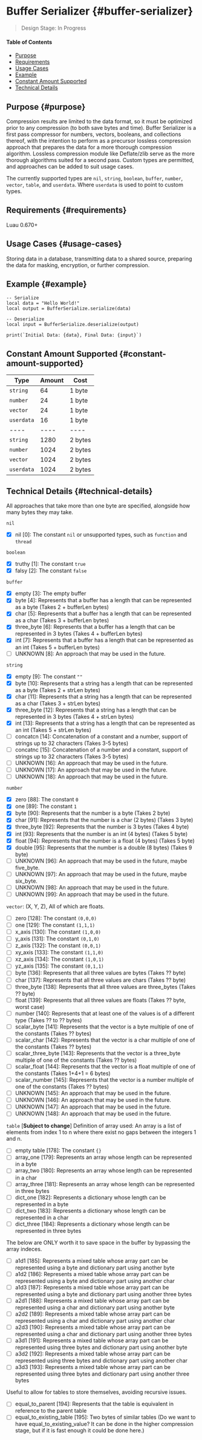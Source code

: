# Buffer Serializer {#buffer-serializer}

> Design Stage: In Progress

#### Table of Contents
- [Purpose](#purpose)
- [Requirements](#requirements)
- [Usage Cases](#usage-cases)
- [Example](#example)
- [Constant Amount Supported](#constant-amount-supported)
- [Technical Details](#technical-details)


## Purpose {#purpose}

Compression results are limited to the data format, so it must be optimized prior to any compression (to both save bytes and time).  Buffer Serializer is a first pass compressor for numbers, vectors, booleans, and collections thereof, with the intention to perform as a precursor lossless compression approach that prepares the data for a more thorough compression algorithm.  Lossless compression module like Deflate/zlib serve as the more thorough algorithms suited for a second pass.  Custom types are permitted, and approaches can be added to suit usage cases.

The currently supported types are `nil`, `string`, `boolean`, `buffer`, `number`, `vector`, `table`, and `userdata`.  Where `userdata` is used to point to custom types.

## Requirements {#requirements}
Luau 0.670+

## Usage Cases {#usage-cases}
Storing data in a database, transmitting data to a shared source, preparing the data for masking, encryption, or further compression.

## Example {#example}
```luau
-- Serialize
local data = "Hello World!"
local output = BufferSerialize.serialize(data)

-- Deserialize
local input = BufferSerialize.deserialize(output)

print(`Initial Data: {data}, Final Data: {input}`)
```

## Constant Amount Supported {#constant-amount-supported}
| Type | Amount | Cost |
| ---- | ---- | ---- |
| `string` | 64 | 1 byte |
| `number` | 24 | 1 byte |
| `vector` | 24 | 1 byte |
| `userdata` | 16 | 1 byte |
| ---- | ---- | ---- |
| `string` | 1280 | 2 bytes |
| `number` | 1024 | 2 bytes |
| `vector` | 1024 | 2 bytes |
| `userdata` | 1024 | 2 bytes |


## Technical Details {#technical-details}

All approaches that take more than one byte are specified, alongside how many bytes they may take.

`nil`
- [X] nil [0]: The constant `nil` or unsupported types, such as `function` and `thread`

`boolean`
- [X] truthy [1]: The constant `true`
- [X] falsy [2]: The constant `false`

`buffer`
- [X] empty [3]: The empty buffer
- [X] byte [4]: Represents that a buffer has a length that can be represented as a byte (Takes 2 + bufferLen bytes)
- [X] char [5]: Represents that a buffer has a length that can be represented as a char (Takes 3 + bufferLen bytes)
- [X] three_byte [6]: Represents that a buffer has a length that can be represented in 3 bytes (Takes 4 + bufferLen bytes)
- [X] int [7]: Represents that a buffer has a length that can be represented as an int (Takes 5 + bufferLen bytes)
- [ ] UNKNOWN [8]: An approach that may be used in the future.

`string`
- [X] empty [9]: The constant `""`
- [X] byte [10]: Represents that a string has a length that can be represented as a byte (Takes 2 + strLen bytes)
- [X] char [11]: Represents that a string has a length that can be represented as a char (Takes 3 + strLen bytes)
- [X] three_byte [12]: Represents that a string has a length that can be represented in 3 bytes (Takes 4 + strLen bytes)
- [X] int [13]: Represents that a string has a length that can be represented as an int (Takes 5 + strLen bytes)
- [ ] concatcn [14]: Concatenation of a constant and a number, support of strings up to 32 characters (Takes 3-5 bytes)
- [ ] concatnc [15]: Concatenation of a number and a constant, support of strings up to 32 characters (Takes 3-5 bytes)
- [ ] UNKNOWN [16]: An approach that may be used in the future.
- [ ] UNKNOWN [17]: An approach that may be used in the future.
- [ ] UNKNOWN [18]: An approach that may be used in the future.

`number`
- [X] zero [88]: The constant `0`
- [X] one [89]: The constant `1`
- [X] byte [90]: Represents that the number is a byte (Takes 2 byte)
- [X] char [91]: Represents that the number is a char (2 bytes) (Takes 3 byte)
- [X] three_byte [92]: Represents that the number is 3 bytes (Takes 4 byte)
- [X] int [93]: Represents that the number is an int (4 bytes) (Takes 5 byte)
- [X] float [94]: Represents that the number is a float (4 bytes) (Takes 5 byte)
- [X] double [95]: Represents that the number is a double (8 bytes) (Takes 9 byte)
- [ ] UNKNOWN [96]: An approach that may be used in the future, maybe five_byte.
- [ ] UNKNOWN [97]: An approach that may be used in the future, maybe six_byte.
- [ ] UNKNOWN [98]: An approach that may be used in the future.
- [ ] UNKNOWN [99]: An approach that may be used in the future.

`vector`: (X, Y, Z), All of which are floats.
- [ ] zero [128]: The constant `(0,0,0)`
- [ ] one [129]: The constant `(1,1,1)`
- [ ] x_axis [130]: The constant `(1,0,0)`
- [ ] y_axis [131]: The constant `(0,1,0)`
- [ ] z_axis [132]: The constant `(0,0,1)`
- [ ] xy_axis [133]: The constant `(1,1,0)`
- [ ] xz_axis [134]: The constant `(1,0,1)`
- [ ] yz_axis [135]: The constant `(0,1,1)`
- [ ] byte [136]: Represents that all three values are bytes (Takes ?? byte)
- [ ] char [137]: Represents that all three values are chars (Takes ?? byte)
- [ ] three_byte [138]: Represents that all three values are three_bytes (Takes ?? byte)
- [ ] float [139]: Represents that all three values are floats (Takes ?? byte, worst case)
- [ ] number [140]: Represents that at least one of the values is of a different type (Takes ?? to ?? bytes)
- [ ] scalar_byte [141]: Represents that the vector is a byte multiple of one of the constants (Takes ?? bytes)
- [ ] scalar_char [142]: Represents that the vector is a char multiple of one of the constants (Takes ?? bytes)
- [ ] scalar_three_byte [143]: Represents that the vector is a three_byte multiple of one of the constants (Takes ?? bytes)
- [ ] scalar_float [144]: Represents that the vector is a float multiple of one of the constants (Takes 1+4+1 = 6 bytes)
- [ ] scalar_number [145]: Represents that the vector is a number multiple of one of the constants (Takes ?? bytes)
- [ ] UNKNOWN [145]: An approach that may be used in the future.
- [ ] UNKNOWN [146]: An approach that may be used in the future.
- [ ] UNKNOWN [147]: An approach that may be used in the future.
- [ ] UNKNOWN [148]: An approach that may be used in the future.

`table` [**Subject to change**]
Definition of array used: An array is a list of elements from index 1 to n where there exist no gaps between the integers 1 and n.

- [ ] empty table [178]: The constant ```{}```
- [ ] array_one [179]: Represents an array whose length can be represented in a byte
- [ ] array_two [180]: Represents an array whose length can be represented in a char
- [ ] array_three [181]: Represents an array whose length can be represented in three bytes
- [ ] dict_one [182]: Represents a dictionary whose length can be represented in a byte
- [ ] dict_two [183]: Represents a dictionary whose length can be represented in a char
- [ ] dict_three [184]: Represents a dictionary whose length can be represented in three bytes

The below are ONLY worth it to save space in the buffer by bypassing the array indeces.
- [ ] a1d1 [185]: Represents a mixed table whose array part can be represented using a byte and dictionary part using another byte
- [ ] a1d2 [186]: Represents a mixed table whose array part can be represented using a byte and dictionary part using another char
- [ ] a1d3 [187]: Represents a mixed table whose array part can be represented using a byte and dictionary part using another three bytes
- [ ] a2d1 [188]: Represents a mixed table whose array part can be represented using a char and dictionary part using another byte
- [ ] a2d2 [189]: Represents a mixed table whose array part can be represented using a char and dictionary part using another char
- [ ] a2d3 [190]: Represents a mixed table whose array part can be represented using a char and dictionary part using another three bytes
- [ ] a3d1 [191]: Represents a mixed table whose array part can be represented using three bytes and dictionary part using another byte
- [ ] a3d2 [192]: Represents a mixed table whose array part can be represented using three bytes and dictionary part using another char
- [ ] a3d3 [193]: Represents a mixed table whose array part can be represented using three bytes and dictionary part using another three bytes

Useful to allow for tables to store themselves, avoiding recursive issues.
- [ ] equal_to_parent [194]: Represents that the table is equivalent in reference to the parent table
- [ ] equal_to_existing_table [195]: Two bytes of similar tables
(Do we want to have equal_to_existing_value?  It can be done in the higher compression stage, but if it is fast enough it could be done here.)
